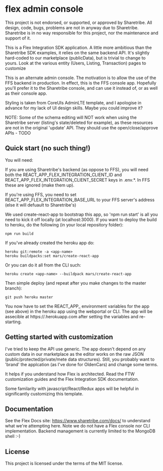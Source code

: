 # flex admin console

This project is not endorsed, or supported, or approved by Sharetribe. All design, code, bugs, problems are not in anyway due to Sharetribe. Sharetribe is in no way responsible for this project, nor the maintenance and support of it. 

This is a Flex Integration SDK application. A little more ambitious than the Sharetribe SDK examples, it relies on the same backend API. It's slightly hard-coded to our marketplace (publicData), but is trivial to change to yours. Look at the various entity (Users, Listing, Transaction) pages to customize

This is an alternate admin console. The motivation is to allow the use of the FFS backend in production. In effect, this is the FFS console app. Hopefully you'll prefer it to the Sharetribe console, and can use it instead of, or as well as their console app.

Styling is taken from CoreUIs AdminLTE template, and I apologise in advance for my lack of UI design skills. Maybe you could improve it?

NOTE: Some of the schema editing will NOT work when using the Sharetribe server
(listing's state/deleted for example), as these resources are not in the original 'update' API. They should use the open/close/approve APIs - TODO

## Quick start (no such thing!)

You will need:

If you are using Sharetribe's backend (as oppose to FFS), you will need both the REACT_APP_FLEX_INTEGRATION_CLIENT_ID and REACT_APP_FLEX_INTEGRATION_CLIENT_SECRET keys in .env.*. In FFS these are ignored (make them up).

If you're using FFS, you need to set REACT_APP_FLEX_INTEGRATION_BASE_URL to your FFS server's address (else it will defuault to Sharetribe's)

We used create-react-app to bootstrap this app, so 'npm run start' is all you need to kick it off locally (at localhost:3000). If you want to deploy the build to heroku, do the following (in your local repository folder):

    npm run build

If you've already created the heroku app do:

    heroku git:remote -a <app-name>
    heroku buildpacks:set mars/create-react-app

Or you can do it all from the CLI such: 

    heroku create <app-name> --buildpack mars/create-react-app

Then simple deploy (and repeat after you make changes to the master branch):

    git push heroku master

You now have to set the REACT_APP_ environment variables for the app (see above) in the heroku app using the webportal or CLI. The app will be assecible at https://<app-name>.herokuapp.com after setting the variables and re-starting.

## Getting started with customization

I've tried to keep the API use generic. The app doesn't depend on any custom data in our marketplace as the editor works on the raw JSON (public/protected/private/mete data structures). Still, you probably want to 'brand' the applcation (as I've done for OldenCars) and change some terms.

It helps if you understand how Flex is architected. Read the FTW customization guides and the Flex Integration SDK documentation. 

Some familarity with javascript/React/Redux apps will be helpful in significantly customizing this template.

## Documentation

See the Flex Docs site: https://www.sharetribe.com/docs/ to understand what we're attempting here. Note we do not have a Flex console nor CLI implementation. Backend management is currently limited to the MongoDB shell :-)

## License

This project is licensed under the terms of the MIT license.

